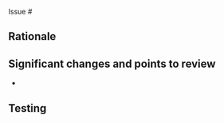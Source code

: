 <!-- One-line summary of the change. -->

Issue #


## Rationale

<!-- Please explain what's the motivation, background or reasoning for this, ideally citing any references and describing the impact if not captured already in the linked issue.  -->


## Significant changes and points to review

* <!-- Break down some of the focus areas or finer details reviewers should pay extra attention to. -->


## Testing

<!-- Mention any steps, key actions or version breakpoints to follow, ideally aligned with testing you've done yourself to verify the PR changes have the expected effect. -->
